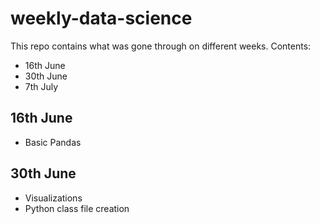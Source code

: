 # weekly-data-science

This repo contains what was gone through on different weeks. 
Contents:
- 16th June
- 30th June
- 7th July

## 16th June
- Basic Pandas

## 30th June
- Visualizations
- Python class file creation